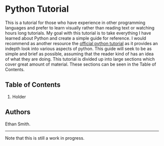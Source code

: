 # Python Tutorial

This is a tutorial for those who have experience in other programming languages and 
prefer to learn visually rather than reading text or watching hours long tutorials. 
My goal with this tutorial is to take everything I have learned about Python and create
a simple guide for reference. I would recommend as another resource the [official python
tutorial](https://docs.python.org/3/tutorial/index.html) as it provides an indepth
look into various aspects of python. This guide will seek to be as simple and brief as 
possible, assuming that the reader kind of has an idea of what they are doing. This
tutorial is divided up into large sections which cover great amount of material. These
sections can be seen in the Table of Contents.

## Table of Contents

1. Holder

## Authors
Ethan Smith.

***

Note that this is still a work in progress.
